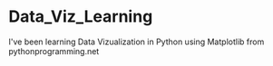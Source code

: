# Data_Viz_Learning

I've been learning Data Vizualization in Python using Matplotlib from pythonprogramming.net
